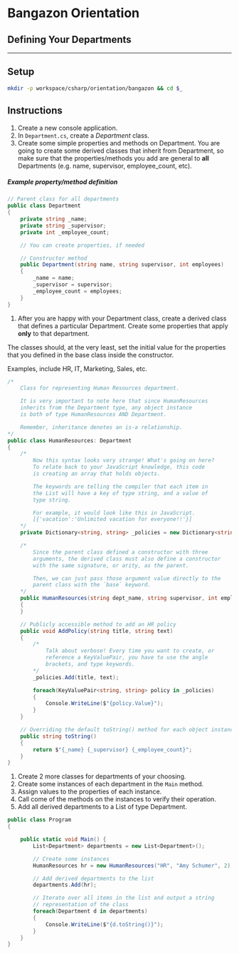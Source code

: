 # Bangazon Orientation

## Defining Your Departments

---

## Setup

```sh
mkdir -p workspace/csharp/orientation/bangazon && cd $_
```

## Instructions

1. Create a new console application.
1. In `Department.cs`, create a *Department* class.
1. Create some simple properties and methods on Department. You are going to create some derived classes that inherit from Department, so make sure that the properties/methods you add are general to **all** Departments (e.g. name, supervisor, employee_count, etc).

##### Example property/method definition

```cs
// Parent class for all departments
public class Department
{
    private string _name;
    private string _supervisor;
    private int _employee_count;

    // You can create properties, if needed

    // Constructor method
    public Department(string name, string supervisor, int employees)
    {
        _name = name;
        _supervisor = supervisor;
        _employee_count = employees;
    }
}

```

1. After you are happy with your Department class, create a derived class that defines a particular Department. Create some properties that apply **only** to that department.

The classes should, at the very least, set the initial value for the properties that you defined in the base class inside the constructor.

Examples, include HR, IT, Marketing, Sales, etc.

```cs
/*
    Class for representing Human Resources department.

    It is very important to note here that since HumanResources
    inherits from the Department type, any object instance
    is both of type HumanResources AND Department.

    Remember, inheritance denotes an is-a relationship.
*/
public class HumanResources: Department
{
    /*
        Now this syntax looks very strange! What's going on here?
        To relate back to your JavaScript knowledge, this code
        is creating an array that holds objects.

        The keywords are telling the compiler that each item in
        the List will have a key of type string, and a value of
        type string.

        For example, it would look like this in JavaScript.
        [{'vacation':'Unlimited vacation for everyone!!'}]
    */
    private Dictionary<string, string> _policies = new Dictionary<string, string>();

    /*
        Since the parent class defined a constructor with three
        arguments, the derived class must also define a constructor
        with the same signature, or arity, as the parent.

        Then, we can just pass those argument value directly to the
        parent class with the `base` keyword.
    */
    public HumanResources(string dept_name, string supervisor, int employees): base(dept_name, supervisor, employees)
    {
    }

    // Publicly accessible method to add an HR policy
    public void AddPolicy(string title, string text)
    {
        /*
            Talk about verbose! Every time you want to create, or
            reference a KeyValuePair, you have to use the angle
            brackets, and type keywords.
        */
        _policies.Add(title, text);

        foreach(KeyValuePair<string, string> policy in _policies)
        {
            Console.WriteLine($"{policy.Value}");
        }
    }

    // Overriding the default toString() method for each object instance
    public string toString()
    {
        return $"{_name} {_supervisor} {_employee_count}";
    }
}
```


1. Create 2 more classes for departments of your choosing.
1. Create some instances of each department in the `Main` method.
1. Assign values to the properties of each instance.
1. Call come of the methods on the instances to verify their operation.
1. Add all derived departments to a List of type Department.

```cs
public class Program
{

    public static void Main() {
        List<Department> departments = new List<Department>();

        // Create some instances
        HumanResources hr = new HumanResources("HR", "Amy Schumer", 2);

        // Add derived departments to the list
        departments.Add(hr);

        // Iterate over all items in the list and output a string
        // representation of the class
        foreach(Department d in departments)
        {
            Console.WriteLine($"{d.toString()}");
        }
    }
}
```
